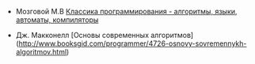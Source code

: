 - Мозговой М.В [Классика программирования - алгоритмы, языки, автоматы, компиляторы ](http://knigi.tor2.org/?b=4770908)

- Дж. Макконелл [Основы современных алгоритмов] (http://www.booksgid.com/programmer/4726-osnovy-sovremennykh-algoritmov.html)    
